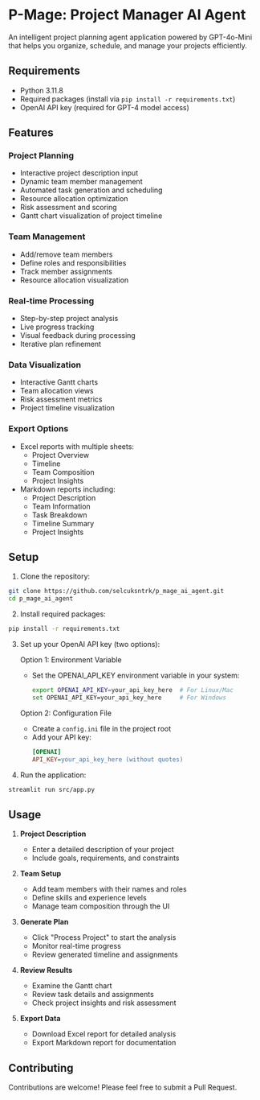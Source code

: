 # P-Mage: Project Manager AI Agent

An intelligent project planning agent application powered by GPT-4o-Mini that helps you organize, schedule, and manage your projects efficiently.

## Requirements

- Python 3.11.8
- Required packages (install via `pip install -r requirements.txt`)
- OpenAI API key (required for GPT-4 model access)

## Features

### Project Planning
- Interactive project description input
- Dynamic team member management
- Automated task generation and scheduling
- Resource allocation optimization
- Risk assessment and scoring
- Gantt chart visualization of project timeline

### Team Management
- Add/remove team members
- Define roles and responsibilities
- Track member assignments
- Resource allocation visualization

### Real-time Processing
- Step-by-step project analysis
- Live progress tracking
- Visual feedback during processing
- Iterative plan refinement

### Data Visualization
- Interactive Gantt charts
- Team allocation views
- Risk assessment metrics
- Project timeline visualization

### Export Options
- Excel reports with multiple sheets:
  - Project Overview
  - Timeline
  - Team Composition
  - Project Insights
- Markdown reports including:
  - Project Description
  - Team Information
  - Task Breakdown
  - Timeline Summary
  - Project Insights

## Setup

1. Clone the repository:
```bash
git clone https://github.com/selcuksntrk/p_mage_ai_agent.git
cd p_mage_ai_agent
```

2. Install required packages:
```bash
pip install -r requirements.txt
```

3. Set up your OpenAI API key (two options):

   Option 1: Environment Variable
   - Set the OPENAI_API_KEY environment variable in your system:
     ```bash
     export OPENAI_API_KEY=your_api_key_here  # For Linux/Mac
     set OPENAI_API_KEY=your_api_key_here     # For Windows
     ```

   Option 2: Configuration File
   - Create a `config.ini` file in the project root
   - Add your API key:
     ```ini
     [OPENAI]
     API_KEY=your_api_key_here (without quotes)
     ```

4. Run the application:
```bash
streamlit run src/app.py
```

## Usage

1. **Project Description**
   - Enter a detailed description of your project
   - Include goals, requirements, and constraints

2. **Team Setup**
   - Add team members with their names and roles
   - Define skills and experience levels
   - Manage team composition through the UI

3. **Generate Plan**
   - Click "Process Project" to start the analysis
   - Monitor real-time progress
   - Review generated timeline and assignments

4. **Review Results**
   - Examine the Gantt chart
   - Review task details and assignments
   - Check project insights and risk assessment

5. **Export Data**
   - Download Excel report for detailed analysis
   - Export Markdown report for documentation

## Contributing

Contributions are welcome! Please feel free to submit a Pull Request.